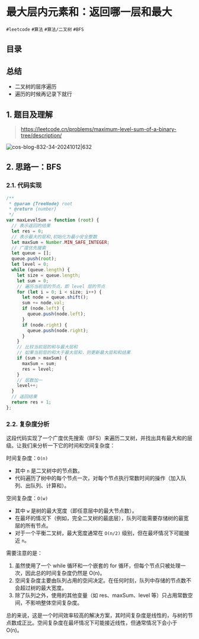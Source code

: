 
# 最大层内元素和：返回哪一层和最大


`#leetcode` `#算法` `#算法/二叉树` `#BFS` 


## 目录
<!-- toc -->
 ## 总结 

- 二叉树的层序遍历
- 遍历的时候再记录下就行

## 1. 题目及理解

> https://leetcode.cn/problems/maximum-level-sum-of-a-binary-tree/description/

![cos-blog-832-34-20241012|632](https://blog-1310531898.cos.ap-beijing.myqcloud.com/832-34-20241012/Pasted%20image%2020240908091200.png)

## 2. 思路一：BFS

### 2.1. 代码实现

```javascript
/**
 * @param {TreeNode} root
 * @return {number}
 */
var maxLevelSum = function (root) {
  // 表示返回的结果
  let res = 0;
  // 表示最大的层和,初始化为最小安全整数
  let maxSum = Number.MIN_SAFE_INTEGER;
  // 广度优先搜索
  let queue = [];
  queue.push(root);
  let level = 0;
  while (queue.length) {
    let size = queue.length;
    let sum = 0;
    // 遍历当前层的节点，即 level 层的节点
    for (let i = 0; i < size; i++) {
      let node = queue.shift();
      sum += node.val;
      if (node.left) {
        queue.push(node.left);
      }
      if (node.right) {
        queue.push(node.right);
      }
    }
    // 比较当前层的和与最大层和
    // 如果当前层的和大于最大层和，则更新最大层和和结果
    if (sum > maxSum) {
      maxSum = sum;
      res = level;
    }
    // 层数加一
    level++;
  }
  // 返回结果
  return res + 1;
};

```

### 2.2. 复杂度分析

这段代码实现了一个广度优先搜索（BFS）来遍历二叉树，并找出具有最大和的层级。让我们来分析一下它的时间和空间复杂度：

时间复杂度：`O(n)`
- 其中 `n` 是二叉树中的节点数。
- 代码遍历了树中的每个节点一次，对每个节点执行常数时间的操作（加入队列、出队列、计算和）。

空间复杂度：`O(w)`
- 其中 `w` 是树的最大宽度（即任意层中的最大节点数）。
- 在最坏的情况下（例如，完全二叉树的最底层），队列可能需要存储树的最宽层的所有节点。
- 对于一个平衡二叉树，最大宽度通常在 `O(n/2)` 级别，但在最坏情况下可能接近 `n`。

需要注意的是：
1. 虽然使用了一个 while 循环和一个嵌套的 for 循环，但每个节点只被处理一次，因此总的时间复杂度仍然是 O(n)。
2. 空间复杂度主要由队列占用的空间决定。在任何时刻，队列中存储的节点数不会超过树的最大宽度。
3. 除了队列之外，使用的其他变量（如 res、maxSum、level 等）只占用常数空间，不影响整体空间复杂度。

总的来说，这是一个时间效率较高的解决方案，其时间复杂度是线性的，与树的节点数成正比。空间复杂度在最坏情况下可能接近线性，但通常情况下会小于 O(n)。
